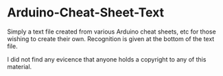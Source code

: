 # Arduino-Cheat-Sheet-Text

Simply a text file created from various Arduino cheat sheets, etc for those wishing to create their own. Recognition is given at the bottom of the text file.

I did not find any evicence that anyone holds a copyright to any of this material.
